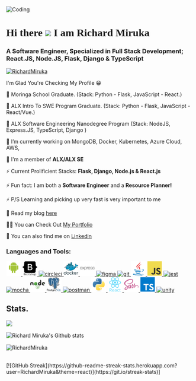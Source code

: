 <img align="center" alt="Coding" width="900" height="210" src="https://i.pinimg.com/736x/45/05/cf/4505cf2c0926b7cb73178a87e40b3af2--javascript-python.jpg">
<!-- ![](https://i.ytimg.com/vi/2oklET0ERu4/maxresdefault.jpg) -->

<h1 style="font-family:script;" align="left">Hi there <img src="https://raw.githubusercontent.com/TheDudeThatCode/TheDudeThatCode/master/Assets/Hi.gif" width="29px"> I am Richard Miruka</h1> 

<h3 align="left">A Software Engineer, Specialized in Full Stack Development; React.JS, Node.JS, Flask, Django & TypeScript </h3>

<p align="left"> <a href="https://github.com/RichardMiruka/github-profile-trophy"><img src="https://github-profile-trophy.vercel.app/?username=RichardMiruka" alt="RichardMiruka" /></a> </p>

I'm Glad You're Checking My Profile 😁

<!--[![App Store](https://img.shields.io/badge/App_Store-0D96F6?style=for-the-badge&logo=app-store&logoColor=white)](https://developers.google.com/profile/u/tolulopefakunle/dashboard)-->

🔭 Moringa School Graduate. (Stack: Python - Flask, JavaScript - React.)

🔭 ALX Intro To SWE Program  Graduate. (Stack: Python - Flask, JavaScript - React/Vue.)

🔭  ALX Software Engineering Nanodegree Program (Stack: NodeJS, Express.JS, TypeScript, Django )

🔭 I’m currently working on MongoDB, Docker, Kubernetes, Azure Cloud, AWS, 

🔭 I'm a member of **ALX/ALX SE**

⚡ Current Prolificient Stacks: **Flask, Django, Node.js & React.js** 

⚡ Fun fact: I am both a **Software Engineer** and a **Resource Planner!**

⚡ P/S Learning and picking up very fast is very important to me

<div style="float: right; margin-left: 20px;">
  <img src="https://media.tenor.com/Ug6cbVA1ZsMAAAAC/developer.gif" alt="">
</div>

💬 Read my blog [here ](https://richard-miruka.hashnode.dev)

🏋🏿 You can Check Out [My Portfolio](https://portfolio-website-three-gamma.vercel.app/)

🔭 You can also find me on [Linkedin](https://www.linkedin.com/in/richard-miruka-05083b147)

<h3 align="left">Languages and Tools:</h3>
<p align="left"> <a href="https://developer.android.com" target="_blank" rel="noreferrer"> <img src="https://raw.githubusercontent.com/devicons/devicon/master/icons/android/android-original-wordmark.svg" alt="android" width="40" height="40"/> </a> <a href="https://getbootstrap.com" target="_blank" rel="noreferrer"> <img src="https://raw.githubusercontent.com/devicons/devicon/master/icons/bootstrap/bootstrap-plain-wordmark.svg" alt="bootstrap" width="40" height="40"/> </a> <a href="https://circleci.com" target="_blank" rel="noreferrer"> <img src="https://www.vectorlogo.zone/logos/circleci/circleci-icon.svg" alt="circleci" width="40" height="40"/> </a> <a href="https://www.docker.com/" target="_blank" rel="noreferrer"> <img src="https://raw.githubusercontent.com/devicons/devicon/master/icons/docker/docker-original-wordmark.svg" alt="docker" width="40" height="40"/> </a> <a href="https://expressjs.com" target="_blank" rel="noreferrer"> <img src="https://raw.githubusercontent.com/devicons/devicon/master/icons/express/express-original-wordmark.svg" alt="express" width="40" height="40"/> </a> <a href="https://www.figma.com/" target="_blank" rel="noreferrer"> <img src="https://www.vectorlogo.zone/logos/figma/figma-icon.svg" alt="figma" width="40" height="40"/> </a> <a href="https://git-scm.com/" target="_blank" rel="noreferrer"> <img src="https://www.vectorlogo.zone/logos/git-scm/git-scm-icon.svg" alt="git" width="40" height="40"/> </a> <a href="https://www.java.com" target="_blank" rel="noreferrer"> <img src="https://raw.githubusercontent.com/devicons/devicon/master/icons/java/java-original.svg" alt="java" width="40" height="40"/> </a> <a href="https://developer.mozilla.org/en-US/docs/Web/JavaScript" target="_blank" rel="noreferrer"> <img src="https://raw.githubusercontent.com/devicons/devicon/master/icons/javascript/javascript-original.svg" alt="javascript" width="40" height="40"/> </a> <a href="https://jestjs.io" target="_blank" rel="noreferrer"> <img src="https://www.vectorlogo.zone/logos/jestjsio/jestjsio-icon.svg" alt="jest" width="40" height="40"/> </a> <a href="https://mochajs.org" target="_blank" rel="noreferrer"> <img src="https://www.vectorlogo.zone/logos/mochajs/mochajs-icon.svg" alt="mocha" width="40" height="40"/> </a> <a href="https://nodejs.org" target="_blank" rel="noreferrer"> <img src="https://raw.githubusercontent.com/devicons/devicon/master/icons/nodejs/nodejs-original-wordmark.svg" alt="nodejs" width="40" height="40"/> </a> <a href="https://www.postgresql.org" target="_blank" rel="noreferrer"> <img src="https://raw.githubusercontent.com/devicons/devicon/master/icons/postgresql/postgresql-original-wordmark.svg" alt="postgresql" width="40" height="40"/> </a> <a href="https://postman.com" target="_blank" rel="noreferrer"> <img src="https://www.vectorlogo.zone/logos/getpostman/getpostman-icon.svg" alt="postman" width="40" height="40"/> </a> <a href="https://www.python.org" target="_blank" rel="noreferrer"> <img src="https://raw.githubusercontent.com/devicons/devicon/master/icons/python/python-original.svg" alt="python" width="40" height="40"/> </a> <a href="https://reactjs.org/" target="_blank" rel="noreferrer"> <img src="https://raw.githubusercontent.com/devicons/devicon/master/icons/react/react-original-wordmark.svg" alt="react" width="40" height="40"/> </a> <a href="https://sass-lang.com" target="_blank" rel="noreferrer"> <img src="https://raw.githubusercontent.com/devicons/devicon/master/icons/sass/sass-original.svg" alt="sass" width="40" height="40"/> </a> <a href="https://www.typescriptlang.org/" target="_blank" rel="noreferrer"> <img src="https://raw.githubusercontent.com/devicons/devicon/master/icons/typescript/typescript-original.svg" alt="typescript" width="40" height="40"/> </a> <a href="https://unity.com/" target="_blank" rel="noreferrer"> <img src="https://www.vectorlogo.zone/logos/unity3d/unity3d-icon.svg" alt="unity" width="40" height="40"/> </a> </p>

[](https://camo.githubusercontent.com/5ddf73ad3a205111cf8c686f687fc216c2946a75005718c8da5b837ad9de78c9/68747470733a2f2f7468756d62732e6766796361742e636f6d2f4576696c4e657874446576696c666973682d736d616c6c2e676966)

 ## Stats.
<p><img align="center" src="https://github-readme-stats.vercel.app/api/top-langs/?username=RichardMiruka&layout=compact&theme=dark&hide_border=false" /></p>
<p><img align="center" src="https://github-readme-stats.vercel.app/api?username=RichardMiruka&show_icons=true&include_all_commits=true&count_private=true&layout=compact&theme=dark&hide_border=false&border_radius=2&hide=contribs" alt="Richard Miruka's Github stats" /></p>

<p><img align="center" src="https://github-readme-streak-stats.herokuapp.com/?user=RichardMiruka&theme=dark" alt="RichardMiruka" /></p>
<br/>
[![GitHub Streak](https://github-readme-streak-stats.herokuapp.com?user=RichardMiruka&theme=react)](https://git.io/streak-stats)]
